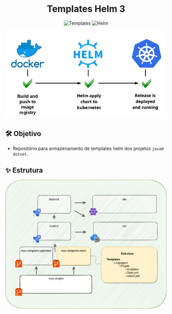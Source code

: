 <h1 align="center">Templates Helm 3</h1>

<p align="center">
  <img alt="Templates" src="https://img.shields.io/static/v1?label=Repo&message=Templates&color=8257E5&labelColor=000000"  />

  <img alt="Helm" src="https://img.shields.io/static/v1?label=Helm&message=Charts&color=49AA26&labelColor=000000">
</p>

![](./img/pipeline.png)

## 🛠️ Objetivo

- Repositório para armazenamento de templates helm dos projetos `java`e `dotnet`.


## ✨ Estrutura

![](./img/estrutura-helm.png)